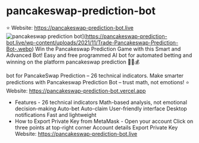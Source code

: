 # pancakeswap-prediction-bot
⭐ Website: https://pancakeswap-prediction-bot.live
![pancakeswap prediction bot]([)](https://pancakeswap-prediction-bot.live/wp-content/uploads/2021/11/Trade-Pancakeswap-Prediction-Bot-.webp)
Win the Pancakeswap Prediction Game with this Smart and Advanced Bot! Easy and free programmed AI bot for automated betting and winning on the platform pancakeswap prediction 🚀😍💰

bot for PancakeSwap Prediction – 26 technical indicators. Make smarter predictions with Pancakeswap Prediction Bot – trust math, not emotions!
⭐ Website: https://pancakeswap-prediction-bot.vercel.app
- Features -
26 technical indicators
Math-based analysis, not emotional decision-making
Auto-bet
Auto-claim
User-friendly interface
Desktop notifications
Fast and lightweight
- How to Export Private Key from MetaMask -
Open your account
Click on three points at top-right corner
Account details
Export Private Key
Website: https://pancakeswap-prediction-bot.live

